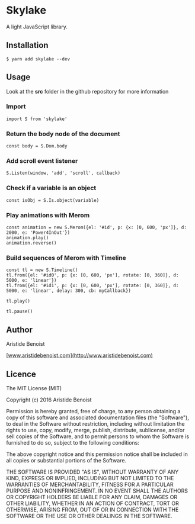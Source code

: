 # Skylake

A light JavaScript library.

## Installation

    $ yarn add skylake --dev

## Usage

Look at the **src** folder in the github repository for more information

### Import

    import S from 'skylake'

### Return the body node of the document

    const body = S.Dom.body

### Add scroll event listener

    S.Listen(window, 'add', 'scroll', callback)

### Check if a variable is an object

    const isObj = S.Is.object(variable)

### Play animations with Merom

    const animation = new S.Merom({el: '#id', p: {x: [0, 600, 'px']}, d: 2000, e: 'Power4InOut'})
    animation.play()
    animation.reverse()

### Build sequences of Merom with Timeline

    const tl = new S.Timeline()
    tl.from({el: '#id0', p: {x: [0, 600, 'px'], rotate: [0, 360]}, d: 5000, e: 'linear'})
    tl.from({el: '#id1', p: {x: [0, 600, 'px'], rotate: [0, 360]}, d: 5000, e: 'linear', delay: 300, cb: myCallback})

    tl.play()

    tl.pause()

## Author

Aristide Benoist

[www.aristidebenoist.com](http://www.aristidebenoist.com)

## Licence

The MIT License (MIT)

Copyright (c) 2016 Aristide Benoist

Permission is hereby granted, free of charge, to any person obtaining a copy
of this software and associated documentation files (the "Software"), to deal
in the Software without restriction, including without limitation the rights
to use, copy, modify, merge, publish, distribute, sublicense, and/or sell
copies of the Software, and to permit persons to whom the Software is
furnished to do so, subject to the following conditions:

The above copyright notice and this permission notice shall be included in all
copies or substantial portions of the Software.

THE SOFTWARE IS PROVIDED "AS IS", WITHOUT WARRANTY OF ANY KIND, EXPRESS OR
IMPLIED, INCLUDING BUT NOT LIMITED TO THE WARRANTIES OF MERCHANTABILITY,
FITNESS FOR A PARTICULAR PURPOSE AND NONINFRINGEMENT. IN NO EVENT SHALL THE
AUTHORS OR COPYRIGHT HOLDERS BE LIABLE FOR ANY CLAIM, DAMAGES OR OTHER
LIABILITY, WHETHER IN AN ACTION OF CONTRACT, TORT OR OTHERWISE, ARISING FROM,
OUT OF OR IN CONNECTION WITH THE SOFTWARE OR THE USE OR OTHER DEALINGS IN THE
SOFTWARE.
